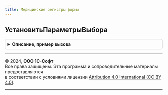 ```yaml
---
title: Медицинские регистры формы
---
```



## УстановитьПараметрыВыбора
<details style="margin: 1em 0; padding: 0.5em; border: 1px solid #ccc; border-radius: 6px;">

<summary style="font-weight: bold; cursor: pointer;">Описание, пример вызова</summary>

```bsl

Процедура УстановитьПараметрыВыбора(Форма, ИмяЭлементаУправления, КодКлассификатора) Экспорт
```

Пример вызова
```bsl
МедицинскиеРегистрыФормы.УстановитьПараметрыВыбора(Форма, ИмяЭлементаУправления, КодКлассификатора) 
```
</details>

---

© 2024, **ООО 1С-Софт**  
Все права защищены. Эта программа и сопроводительные материалы предоставляются  
в соответствии с условиями лицензии [Attribution 4.0 International (CC BY 4.0)](https://creativecommons.org/licenses/by/4.0/legalcode).

---
